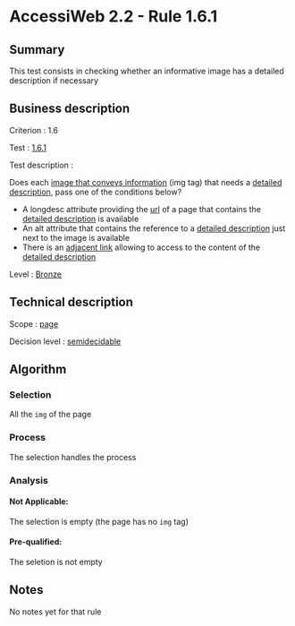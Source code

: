 # AccessiWeb 2.2 - Rule 1.6.1

## Summary

This test consists in checking whether an informative image has a
detailed description if necessary

## Business description

Criterion : 1.6

Test : [1.6.1](http://www.accessiweb.org/index.php/accessiweb-22-english-version.html#test-1-6-1)

Test description :

Does each [image that conveys
information](http://www.accessiweb.org/index.php/glossary-76.html#mImgInfo)
(img tag) that needs a [detailed description](http://www.accessiweb.org/index.php/glossary-76.html#mDescDetaillee), pass one of the conditions below?

-   A longdesc attribute providing the [url](http://www.accessiweb.org/index.php/glossary-76.html#mUrl) of a page that contains the [detailed description](http://www.accessiweb.org/index.php/glossary-76.html#mDescDetaillee) is available
-   An alt attribute that contains the reference to a [detailed description](http://www.accessiweb.org/index.php/glossary-76.html#mDescDetaillee) just next to the image is available
-   There is an [adjacent link](http://www.accessiweb.org/index.php/glossary-76.html#mLienAdj) allowing to access to the content of the [detailed description](http://www.accessiweb.org/index.php/glossary-76.html#mDescDetaillee)

Level : [Bronze](/en/category/rules-design/accessiweb-11/level/bronze)

## Technical description

Scope : [page](/en/category/rules-design/accessiweb-11/scope/page)

Decision level :
[semidecidable](/en/category/rules-design/accessiweb-11/decision-level/semidecidable)

## Algorithm

### Selection

All the `img` of the page

### Process

The selection handles the process

### Analysis

#### Not Applicable:

The selection is empty (the page has no `img` tag)

#### Pre-qualified:

The seletion is not empty

## Notes

No notes yet for that rule
